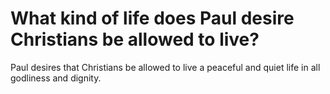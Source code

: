 # What kind of life does Paul desire Christians be allowed to live?

Paul desires that Christians be allowed to live a peaceful and quiet life in all godliness and dignity.
